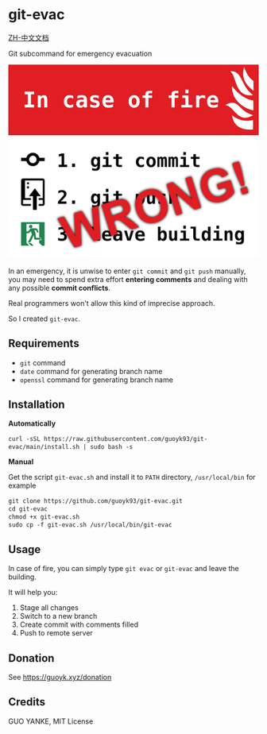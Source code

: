 # git-evac

[ZH-中文文档](README.zh.md)

Git subcommand for emergency evacuation

![incaseoffirewrong](img-wrong.png)

In an emergency, it is unwise to enter `git commit` and `git push` manually, you may need to spend extra effort
**entering comments** and dealing with any possible **commit conflicts**.

Real programmers won't allow this kind of imprecise approach.

So I created `git-evac`.

## Requirements

* `git` command
* `date` command for generating branch name
* `openssl` command for generating branch name

## Installation

**Automatically**

```shell
curl -sSL https://raw.githubusercontent.com/guoyk93/git-evac/main/install.sh | sudo bash -s
```

**Manual**

Get the script `git-evac.sh` and install it to `PATH` directory, `/usr/local/bin` for example

```shell
git clone https://github.com/guoyk93/git-evac.git
cd git-evac
chmod +x git-evac.sh
sudo cp -f git-evac.sh /usr/local/bin/git-evac
```

## Usage

In case of fire, you can simply type `git evac` or `git-evac` and leave the building.

It will help you:

1. Stage all changes
2. Switch to a new branch
3. Create commit with comments filled
4. Push to remote server

## Donation

See <https://guoyk.xyz/donation>

## Credits

GUO YANKE, MIT License
